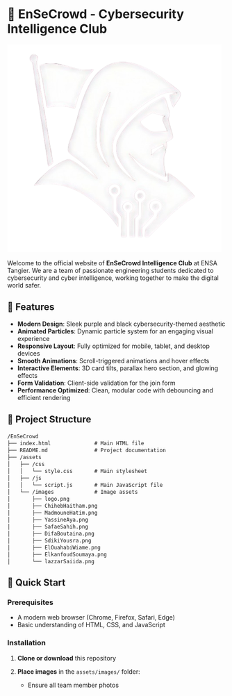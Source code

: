 # 🔐 EnSeCrowd - Cybersecurity Intelligence Club

![EnSeCrowd Logo](assets/images/logo.png)

Welcome to the official website of **EnSeCrowd Intelligence Club** at ENSA Tangier. We are a team of passionate engineering students dedicated to cybersecurity and cyber intelligence, working together to make the digital world safer.

## 🌟 Features

- **Modern Design**: Sleek purple and black cybersecurity-themed aesthetic
- **Animated Particles**: Dynamic particle system for an engaging visual experience
- **Responsive Layout**: Fully optimized for mobile, tablet, and desktop devices
- **Smooth Animations**: Scroll-triggered animations and hover effects
- **Interactive Elements**: 3D card tilts, parallax hero section, and glowing effects
- **Form Validation**: Client-side validation for the join form
- **Performance Optimized**: Clean, modular code with debouncing and efficient rendering

## 📁 Project Structure

```
/EnSeCrowd
├── index.html              # Main HTML file
├── README.md               # Project documentation
├── /assets
│   ├── /css
│   │   └── style.css       # Main stylesheet
│   ├── /js
│   │   └── script.js       # Main JavaScript file
│   └── /images             # Image assets
│       ├── logo.png
│       ├── ChihebHaitham.png
│       ├── MadmouneHatim.png
│       ├── YassineAya.png
│       ├── SafaeSahih.png
│       ├── DifaBoutaina.png
│       ├── SdikiYousra.png
│       ├── ElOuahabiWiame.png
│       ├── ElkanfoudSoumaya.png
│       └── lazzarSaiida.png
```

## 🚀 Quick Start

### Prerequisites

- A modern web browser (Chrome, Firefox, Safari, Edge)
- Basic understanding of HTML, CSS, and JavaScript

### Installation

1. **Clone or download** this repository

2. **Place images** in the `assets/images/` folder:
   - Ensure all team member photos